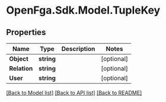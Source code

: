 # OpenFga.Sdk.Model.TupleKey

## Properties

Name | Type | Description | Notes
------------ | ------------- | ------------- | -------------
**Object** | **string** |  | [optional] 
**Relation** | **string** |  | [optional] 
**User** | **string** |  | [optional] 

[[Back to Model list]](../README.md#models) [[Back to API list]](../README.md#api-endpoints) [[Back to README]](../README.md)

